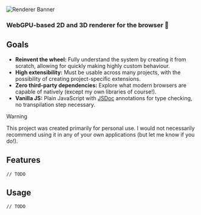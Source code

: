 ![Renderer Banner](https://github.com/tobloef/renderer/assets/12204005/3a5cbfbe-ab3a-4ca2-981e-3d62a8bcebd1)

### WebGPU-based 2D and 3D renderer for the browser 🎨

## Goals

* **Reinvent the wheel:** Fully understand the system by creating it from scratch, allowing for quickly making highly custom behaviour.
* **High extensibility:** Must be usable across many projects, with the possibility of creating project-specific extensions.
* **Zero third-party dependencies:** Explore what modern browsers are capable of natively (except my own libraries of course!).
* **Vanilla JS:** Plain JavaScript with [JSDoc](https://github.com/jsdoc/jsdoc) annotations for type checking, no transpilation step necessary.


> [!WARNING]
> This project was created primarily for personal use. I would not necessarily recommend using it in any of your own applications (but let me know if you do!).

## Features

```
// TODO
```

## Usage

```
// TODO
```
